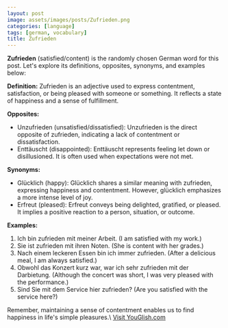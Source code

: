 ```yaml
---
layout: post
image: assets/images/posts/Zufrieden.png
categories: [language]
tags: [german, vocabulary]
title: Zufrieden
---
```


**Zufrieden** (satisfied/content) is the randomly chosen German word for this post. Let's explore its definitions, opposites, synonyms, and examples below:

**Definition:**
Zufrieden is an adjective used to express contentment, satisfaction, or being pleased with someone or something. It reflects a state of happiness and a sense of fulfillment.

**Opposites:**
- Unzufrieden (unsatisfied/dissatisfied): Unzufrieden is the direct opposite of zufrieden, indicating a lack of contentment or dissatisfaction. 
- Enttäuscht (disappointed): Enttäuscht represents feeling let down or disillusioned. It is often used when expectations were not met.

**Synonyms:**
- Glücklich (happy): Glücklich shares a similar meaning with zufrieden, expressing happiness and contentment. However, glücklich emphasizes a more intense level of joy.
- Erfreut (pleased): Erfreut conveys being delighted, gratified, or pleased. It implies a positive reaction to a person, situation, or outcome.

**Examples:**
1. Ich bin zufrieden mit meiner Arbeit. (I am satisfied with my work.)
2. Sie ist zufrieden mit ihren Noten. (She is content with her grades.)
3. Nach einem leckeren Essen bin ich immer zufrieden. (After a delicious meal, I am always satisfied.)
4. Obwohl das Konzert kurz war, war ich sehr zufrieden mit der Darbietung. (Although the concert was short, I was very pleased with the performance.)
5. Sind Sie mit dem Service hier zufrieden? (Are you satisfied with the service here?)

Remember, maintaining a sense of contentment enables us to find happiness in life's simple pleasures.\ <a id="yg-widget-0" class="youglish-widget" data-query="Zufrieden" data-lang="german" data-components="8412" data-auto-start="0" data-bkg-color="theme_light" data-title="How%20to%20pronounce%20Zufrieden%20in%20German"  rel="nofollow" href="https://youglish.com">Visit YouGlish.com</a><script async src="https://youglish.com/public/emb/widget.js" charset="utf-8"></script>